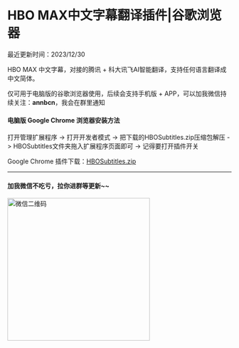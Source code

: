 # HBO MAX中文字幕翻译插件|谷歌浏览器

最近更新时间：2023/12/30

HBO MAX 中文字幕，对接的腾讯 + 科大讯飞AI智能翻译，支持任何语言翻译成中文简体。

仅可用于电脑版的谷歌浏览器使用，后续会支持手机版 + APP，可以加我微信持续关注：**annbcn**，我会在群里通知

#### 电脑版 Google Chrome 浏览器安装方法

打开管理扩展程序 -> 打开开发者模式 -> 把下载的HBOSubtitles.zip压缩包解压 -> HBOSubtitles文件夹拖入扩展程序页面即可 -> 记得要打开插件开关

Google Chrome 插件下载：[HBOSubtitles.zip](https://github.com/medunea/HBO-/files/13796104/HBOSubtitles.zip)

****

#### 加我微信不吃亏，拉你进群等更新~~
<img src="https://github.com/medunea/HBOSubtitles/assets/138159016/aa6c2383-7a92-475e-aee4-9395ce4511bb" alt="微信二维码" width="320"/>
